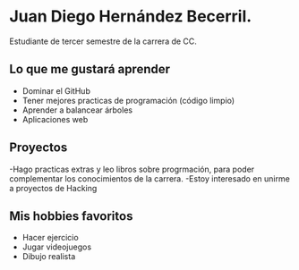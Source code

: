 # Juan Diego Hernández Becerril. 
Estudiante de tercer semestre de la carrera de CC.

## Lo que me gustará aprender
- Dominar el GitHub
- Tener mejores practicas de programación (código limpio)
- Aprender a balancear árboles
- Aplicaciones web

## Proyectos
-Hago practicas extras y leo libros sobre progrmación, para poder complementar los conocimientos de la carrera.
-Estoy interesado en unirme a proyectos de Hacking

## Mis hobbies favoritos
- Hacer ejercicio
- Jugar videojuegos
- Dibujo realista
